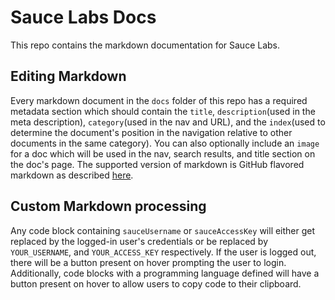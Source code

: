 # Sauce Labs Docs

This repo contains the markdown documentation for Sauce Labs.


## Editing Markdown

Every markdown document in the `docs` folder of this repo has a required metadata section which should contain the `title`, `description`(used in the meta description), `category`(used in the nav and URL), and the `index`(used to determine the document's position in the navigation relative to other documents in the same category). You can also optionally include an `image` for a doc which will be used in the nav, search results, and title section on the doc's page. The supported version of markdown is GitHub flavored markdown as described [here](https://github.com/adam-p/markdown-here/wiki/Markdown-Cheatsheet).

## Custom Markdown processing

Any code block containing `sauceUsername` or `sauceAccessKey` will either get replaced by the logged-in user's credentials or be replaced by `YOUR_USERNAME`, and `YOUR_ACCESS_KEY` respectively. If the user is logged out, there will be a button present on hover prompting the user to login. Additionally, code blocks with a programming language defined will have a button present on hover to allow users to copy code to their clipboard.
